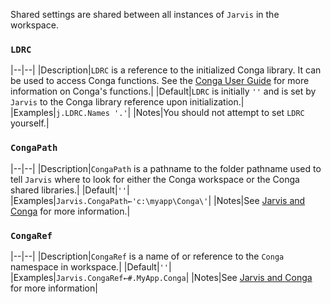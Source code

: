 Shared settings are shared between all instances of `Jarvis` in the workspace.

### `LDRC`
|--|--|
|Description|`LDRC` is a reference to the initialized Conga library. It can be used to access Conga functions. See the [Conga User Guide](https://docs.dyalog.com/latest/Conga%20User%20Guide.pdf) for more information on Conga's functions.|
|Default|`LDRC` is initially `''` and is set by `Jarvis` to the Conga library reference upon initialization.|
|Examples|`j.LDRC.Names '.'`|
|Notes|You should not attempt to set `LDRC` yourself.|

### `CongaPath`
|--|--|
|Description|`CongaPath` is a pathname to the folder pathname used to tell `Jarvis` where to look for either the Conga workspace or the Conga shared libraries.|
|Default|`''`|
|Examples|`Jarvis.CongaPath←'c:\myapp\Conga\'`|
|Notes|See [Jarvis and Conga](./conga.md) for more information.| 

### `CongaRef`
|--|--|
|Description|`CongaRef` is a name of or reference to the `Conga` namespace in workspace.|
|Default|`''`|
|Examples|`Jarvis.CongaRef←#.MyApp.Conga`|
|Notes|See [Jarvis and Conga](./conga.md) for more information| 
